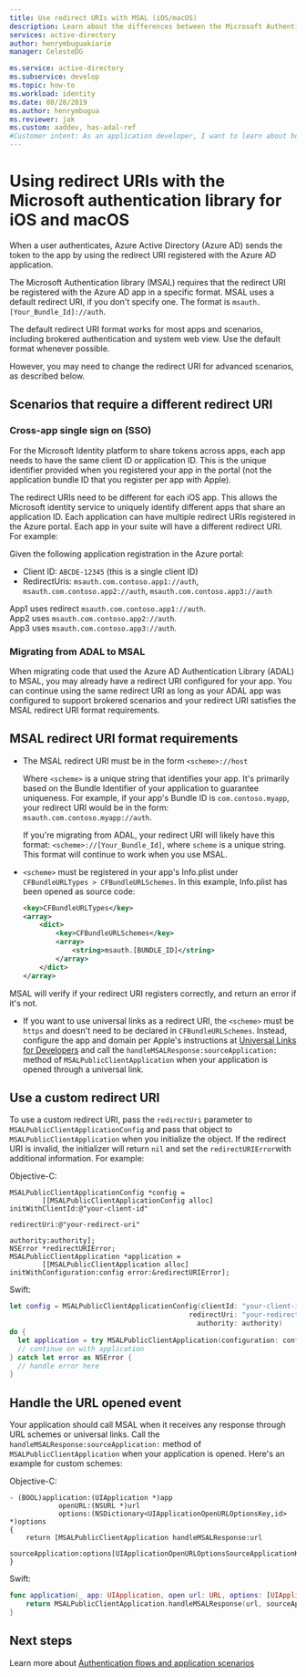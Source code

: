```yaml
---
title: Use redirect URIs with MSAL (iOS/macOS)
description: Learn about the differences between the Microsoft Authentication Library for ObjectiveC (MSAL for iOS and macOS) and Azure AD Authentication Library for ObjectiveC (ADAL.ObjC) and how to migrate between them.
services: active-directory
author: henrymbuguakiarie
manager: CelesteDG

ms.service: active-directory
ms.subservice: develop
ms.topic: how-to
ms.workload: identity
ms.date: 08/28/2019
ms.author: henrymbugua
ms.reviewer: jak
ms.custom: aaddev, has-adal-ref
#Customer intent: As an application developer, I want to learn about how to use redirect URIs.
---
```


# Using redirect URIs with the Microsoft authentication library for iOS and macOS

When a user authenticates, Azure Active Directory (Azure AD) sends the token to the app by using the redirect URI registered with the Azure AD application.

The Microsoft Authentication library (MSAL) requires that the redirect URI be registered with the Azure AD app in a specific format. MSAL uses a default redirect URI, if you don't specify one. The format is `msauth.[Your_Bundle_Id]://auth`.

The default redirect URI format works for most apps and scenarios, including brokered authentication and system web view. Use the default format whenever possible.

However, you may need to change the redirect URI for advanced scenarios, as described below.

## Scenarios that require a different redirect URI

### Cross-app single sign on (SSO)

For the Microsoft Identity platform to share tokens across apps, each app needs to have the same client ID or application ID. This is the unique identifier provided when you registered your app in the portal (not the application bundle ID that you register per app with Apple).

The redirect URIs need to be different for each iOS app. This allows the Microsoft identity service to uniquely identify different apps that share an application ID. Each application can have multiple redirect URIs registered in the Azure portal. Each app in your suite will have a different redirect URI. For example:

Given the following application registration in the Azure portal:

* Client ID: `ABCDE-12345` (this is a single client ID)
* RedirectUris: `msauth.com.contoso.app1://auth`, `msauth.com.contoso.app2://auth`, `msauth.com.contoso.app3://auth`

App1 uses redirect `msauth.com.contoso.app1://auth`.\
App2 uses `msauth.com.contoso.app2://auth`.\
App3 uses `msauth.com.contoso.app3://auth`.

### Migrating from ADAL to MSAL

When migrating code that used the Azure AD Authentication Library (ADAL) to MSAL, you may already have a redirect URI configured for your app. You can continue using the same redirect URI as long as your ADAL app was configured to support brokered scenarios and your redirect URI satisfies the MSAL redirect URI format requirements.

## MSAL redirect URI format requirements

* The MSAL redirect URI must be in the form `<scheme>://host`

    Where `<scheme>` is a unique string that identifies your app. It's primarily based on the Bundle Identifier of your application to guarantee uniqueness. For example, if your app's Bundle ID is `com.contoso.myapp`, your redirect URI would be in the form: `msauth.com.contoso.myapp://auth`.

    If you're migrating from ADAL, your redirect URI will likely have this format: `<scheme>://[Your_Bundle_Id]`, where `scheme` is a  unique string. This format will continue to work when you use MSAL.

* `<scheme>` must be registered in your app's Info.plist under `CFBundleURLTypes > CFBundleURLSchemes`.  In this example, Info.plist has been opened as source code:

    ```xml
    <key>CFBundleURLTypes</key>
    <array>
        <dict>
            <key>CFBundleURLSchemes</key>
            <array>
                <string>msauth.[BUNDLE_ID]</string>
            </array>
        </dict>
    </array>
    ```

MSAL will verify if your redirect URI registers correctly, and return an error if it's not.
    
* If you want to use universal links as a redirect URI, the `<scheme>` must be `https` and doesn't need to be declared in `CFBundleURLSchemes`. Instead, configure the app and domain per Apple's instructions at [Universal Links for Developers](https://developer.apple.com/ios/universal-links/) and call the `handleMSALResponse:sourceApplication:` method of `MSALPublicClientApplication` when your application is opened through a universal link.

## Use a custom redirect URI

To use a custom redirect URI, pass the `redirectUri` parameter to `MSALPublicClientApplicationConfig` and pass that object to `MSALPublicClientApplication` when you initialize the object. If the redirect URI is invalid, the initializer will return `nil` and set the `redirectURIError`with additional information.  For example:

Objective-C:

```objc
MSALPublicClientApplicationConfig *config =
        [[MSALPublicClientApplicationConfig alloc] initWithClientId:@"your-client-id"
                                                        redirectUri:@"your-redirect-uri"
                                                        authority:authority];
NSError *redirectURIError;
MSALPublicClientApplication *application =
        [[MSALPublicClientApplication alloc] initWithConfiguration:config error:&redirectURIError];
```

Swift:

```swift
let config = MSALPublicClientApplicationConfig(clientId: "your-client-id",
                                            redirectUri: "your-redirect-uri",
                                              authority: authority)
do {
  let application = try MSALPublicClientApplication(configuration: config)
  // continue on with application          
} catch let error as NSError {
  // handle error here
}       
```



## Handle the URL opened event

Your application should call MSAL when it receives any response through URL schemes or universal links. Call the `handleMSALResponse:sourceApplication:` method of `MSALPublicClientApplication` when your application is opened. Here's an example for custom schemes:

Objective-C:

```objc
- (BOOL)application:(UIApplication *)app
            openURL:(NSURL *)url
            options:(NSDictionary<UIApplicationOpenURLOptionsKey,id> *)options
{
    return [MSALPublicClientApplication handleMSALResponse:url 
                                         sourceApplication:options[UIApplicationOpenURLOptionsSourceApplicationKey]];
}
```

Swift:

```swift
func application(_ app: UIApplication, open url: URL, options: [UIApplication.OpenURLOptionsKey : Any] = [:]) -> Bool {
    return MSALPublicClientApplication.handleMSALResponse(url, sourceApplication: options[UIApplication.OpenURLOptionsKey.sourceApplication] as? String)
}
```



## Next steps

Learn more about [Authentication flows and application scenarios](authentication-flows-app-scenarios.md)
